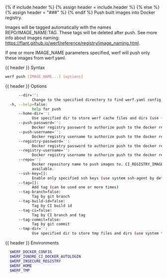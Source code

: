 {% if include.header %}
{% assign header = include.header %}
{% else %}
{% assign header = "###" %}
{% endif %}
Push built images into Docker registry.

Images will be tagged automatically with the names REPO/IMAGE_NAME:TAG. These tags will be deleted 
after push. See more info about images naming: 
https://flant.github.io/werf/reference/registry/image_naming.html.

If one or more IMAGE_NAME parameters specified, werf will push only these images from werf.yaml.

{{ header }} Syntax

```bash
werf push [IMAGE_NAME...] [options]
```

{{ header }} Options

```bash
      --dir='':
            Change to the specified directory to find werf.yaml config
  -h, --help=false:
            help for push
      --home-dir='':
            Use specified dir to store werf cache files and dirs (use ~/.werf by default)
      --push-password='':
            Docker registry password to authorize push to the docker repo
      --push-username='':
            Docker registry username to authorize push to the docker repo
      --registry-password='':
            Docker registry password to authorize push to the docker repo
      --registry-username='':
            Docker registry username to authorize push to the docker repo
      --repo='':
            Docker repository name to push images to. CI_REGISTRY_IMAGE will be used by default if 
            available.
      --ssh-key=[]:
            Enable only specified ssh keys (use system ssh-agent by default)
      --tag=[]:
            Add tag (can be used one or more times)
      --tag-branch=false:
            Tag by git branch
      --tag-build-id=false:
            Tag by CI build id
      --tag-ci=false:
            Tag by CI branch and tag
      --tag-commit=false:
            Tag by git commit
      --tmp-dir='':
            Use specified dir to store tmp files and dirs (use system tmp dir by default)
```

{{ header }} Environments

```bash
  $WERF_DOCKER_CONFIG               
  $WERF_IGNORE_CI_DOCKER_AUTOLOGIN  
  $WERF_INSECURE_REGISTRY           
  $WERF_HOME                        
  $WERF_TMP                         
```

